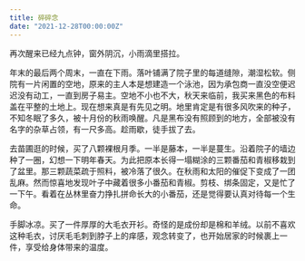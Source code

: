 ```yaml
---
title: 碎碎念
date: "2021-12-28T00:00:00Z"
---
```


<!-- 夜里梦到了她。短发的她，带着一个斜挎包来找我，见我一面，扔出无数大白兔奶糖。我和她牵手，亲吻，吃饭，后面不记得了。然后醒来，凌晨三四点的样子，暖气不知为什么停止工作，鼻头发凉。想赶紧继续睡，以为还能继续播放那梦境，却再也睡不着了。拿起床头的手机，点出她的微博，平静，没有呼吸。 -->

再次醒来已经九点钟，窗外阴沉，小雨滴里搭拉。

年末的最后两个周末，一直在下雨。落叶铺满了院子里的每道缝隙，潮湿松软。侧院有一片闲置的空地，原来的主人本是想建造一个泳池，因为承包商一直没空便迟迟没有动工，一直到房子易主。空地不小也不大，秋天来临前，我买来黑色的布料盖在平整的土地上。现在想来真是有先见之明。地里肯定是有很多风吹来的种子，不知冬眠了多久，被十月份的秋雨唤醒。凡是黑布没有照顾到的地方，全部被没有名字的杂草占领，有一尺多高。趁雨歇，徒手拔了去。

去苗圃逛的时候，买了八颗裸根月季。一半是藤本，一半是蔓生。沿着院子的墙边种了一圈，幻想一下明年春天。为此把原本长得一塌糊涂的三颗番茄和青椒移栽到了盆里。那三颗蔬菜疏于照料，被冷落了很久。在秋雨和太阳的催促下变成了一团乱麻。然而惊喜地发现叶子中藏着很多小番茄和青椒。剪枝、绑条固定，又是忙了一下午。看着在丛林里奋力挣扎拼命长大的小番茄，还是觉得要认真对待每一个生命。

<!-- 给她发消息的欲望依然存在，蠢蠢欲动，但我能够平静地接受这种欲望得不到满足了。很想知道她的节日怎么样，开心么？脑子里编织出一些回答，好像也能慰藉自己。自从N年前分离那一刻起，开始接受来自于她的未知的变化，直到未知变得熟悉，熟悉变得陌生。有时深夜，所有人都睡了，自己摊在暗黑的客厅对着电视刺眼的屏幕，里面是自动播放的youtube的一些音乐。无名人士弹奏一些好听歌曲的cover。

朦胧中想到她的脸庞。 -->

手脚冰凉。买了一件厚厚的大毛衣开衫。奇怪的是成份却是棉和羊绒。以前不喜欢这种毛衣，讨厌毛毛刺到脖子上的痒感，观念转变了，也开始居家的时候裹上一件，享受给身体带来的温度。

